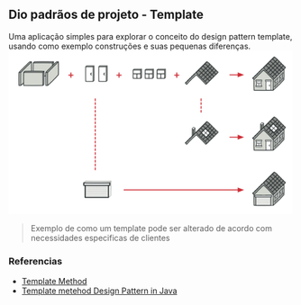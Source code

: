 ## Dio padrãos de projeto - Template

Uma aplicação simples para explorar o conceito do design pattern template, usando como exemplo construções e suas pequenas diferenças. ![Analogia do uso do template, imagem retirada refactoring.guru/design-patterns/template-method](rwa.png)
> Exemplo de como um template pode ser alterado de acordo com necessidades especificas de clientes

### Referencias
 - [Template Method](https://refactoring.guru/design-patterns/template-method)
 - [Template metehod Design Pattern in Java](https://www.digitalocean.com/community/tutorials/template-method-design-pattern-in-java)
